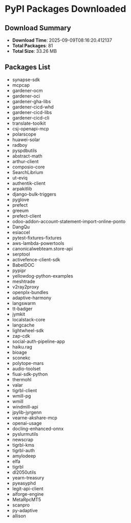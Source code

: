 # PyPI Packages Downloaded

## Download Summary
- **Download Time**: 2025-09-09T08:16:20.412137
- **Total Packages**: 81
- **Total Size**: 33.26 MB

## Packages List
- synapse-sdk
- mcpcap
- gardener-ocm
- gardener-oci
- gardener-gha-libs
- gardener-cicd-whd
- gardener-cicd-libs
- gardener-cicd-cli
- translate-toolkit
- csj-openapi-mcp
- polarscope
- huawei-solar
- radboy
- pyspdbutils
- abstract-math
- arthur-client
- composio-core
- SearchLibrium
- ut-eviq
- authentik-client
- arpakitlib
- django-bulk-triggers
- pyglove
- prefect
- greeum
- prefect-client
- odoo-addon-account-statement-import-online-ponto
- DangQu
- esiaccel
- pytest-fixtures-fixtures
- aws-lambda-powertools
- canonicalwebteam.store-api
- serptool
- activefence-client-sdk
- BabelDOC
- pypipr
- yellowdog-python-examples
- meshtrade
- v2ray2proxy
- openplx-bundles
- adaptive-harmony
- langswarm
- tt-badger
- jymkit
- localstack-core
- langcache
- lightwheel-sdk
- zap-cdk
- social-auth-pipeline-app
- haiku.rag
- bioage
- sconekc
- polytope-mars
- audio-toolset
- fiuai-sdk-python
- thermohl
- valar
- tigrbl-client
- wmill-pg
- wmill
- windmill-api
- jpylib-jyrgenn
- vearne-akshare-mcp
- openai-usage
- docling-enhanced-onnx
- pyslurmutils
- newscrap
- tigrbl-kms
- tigrbl-auth
- amylodeep
- elfa
- tigrbl
- dl2050utils
- yearn-treasury
- pyeasyphd
- legit-api-client
- aiforge-engine
- MetaRpcMT5
- scanpro
- py-adaptive
- allison
